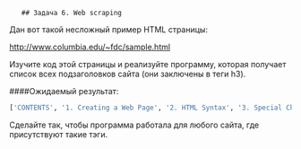        ## Задача 6. Web scraping
Дан вот такой несложный пример HTML страницы:

http://www.columbia.edu/~fdc/sample.html

Изучите код этой страницы и реализуйте программу, которая получает список всех подзаголовков сайта (они заключены в теги h3).

####Ожидаемый результат:
````python
['CONTENTS', '1. Creating a Web Page', '2. HTML Syntax', '3. Special Characters', '4. Converting Plain Text to HTML', '5. Effects', '6. Lists', '7. Links', '8. Tables', '9. Viewing Your Web Page', '10. Installing Your Web Page on the Internet', '11. Where to go from here', '12. Postscript: Cell Phones']
````
Сделайте так, чтобы программа работала для любого сайта, где присутствуют такие тэги.







